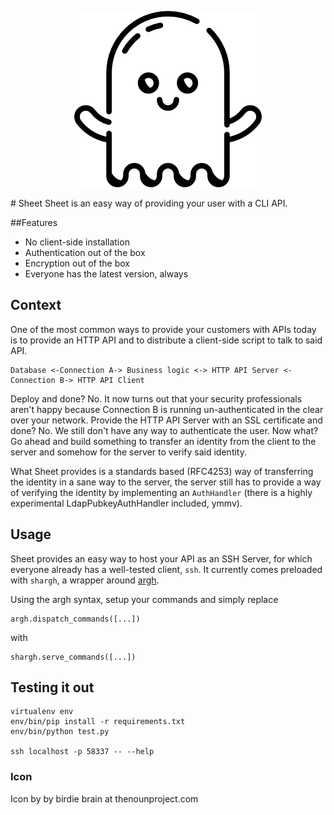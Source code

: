 <p align="center">
  <img src="https://raw.githubusercontent.com/jagheterfredrik/sheet/master/sheet.png" alt="Sheet logo"/>
</p>
# Sheet
Sheet is an easy way of providing your user with a CLI API.

##Features
 - No client-side installation
 - Authentication out of the box
 - Encryption out of the box
 - Everyone has the latest version, always

## Context
One of the most common ways to provide your customers with APIs today is to provide an HTTP API and to distribute a client-side script to talk to said API.

```
Database <-Connection A-> Business logic <-> HTTP API Server <-Connection B-> HTTP API Client
```

Deploy and done? No. It now turns out that your security professionals aren't happy because Connection B is running un-authenticated in the clear over your network.
Provide the HTTP API Server with an SSL certificate and done? No. We still don't have any way to authenticate the user.
Now what? Go ahead and build something to transfer an identity from the client to the server and somehow for the server to verify said identity.

What Sheet provides is a standards based (RFC4253) way of transferring the identity in a sane way to the server, the server still has to provide a way of verifying the identity by implementing an `AuthHandler` (there is a highly experimental LdapPubkeyAuthHandler included, ymmv).

## Usage
Sheet provides an easy way to host your API as an SSH Server, for which everyone already has a well-tested client, `ssh`. It currently comes preloaded with `shargh`, a wrapper around [argh](https://github.com/neithere/argh/).

Using the argh syntax, setup your commands and simply replace
```
argh.dispatch_commands([...])
```
with
```
shargh.serve_commands([...])
```

## Testing it out
```
virtualenv env
env/bin/pip install -r requirements.txt
env/bin/python test.py

ssh localhost -p 58337 -- --help
```

### Icon
Icon by by birdie brain at thenounproject.com
